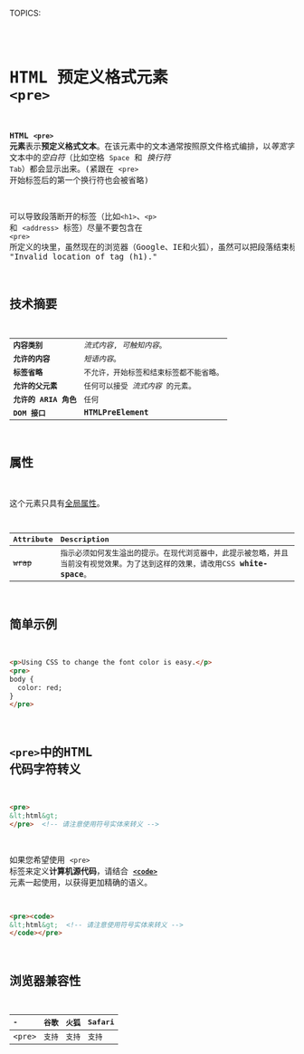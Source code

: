 TOPICS: <pre>

# HTML 预定义格式元素 `<pre>`

**HTML `<pre>` 元素**表示**预定义格式文本**。在该元素中的文本通常按照原文件格式编排，以*等宽字体*的形式展现出来。
文本中的*空白符*（比如空格 `Space` 和 *换行符* `Tab`）都会显示出来。(紧跟在 `<pre>` 开始标签后的第一个换行符也会被省略)

可以导致段落断开的标签（比如`<h1>`、`<p>` 和 `<address>` 标签）尽量不要包含在 `<pre>` 所定义的块里，虽然现在的浏览器（Google、IE和火狐），虽然可以把段落结束标签解释为简单地换行，但是在代码编辑器里会报错 "Invalid location of tag (h1)."

## 技术摘要

|  |  |
| :-- | :-- |
| **内容类别** | *流式内容*, *可触知内容*。|
| **允许的内容** | *短语内容*。 |
| **标签省略** | 不允许，开始标签和结束标签都不能省略。|
| **允许的父元素** | 任何可以接受 *流式内容* 的元素。|
| **允许的 ARIA 角色** | 任何 |
| **DOM 接口** | **`HTMLPreElement`** |

## 属性

这个元素只具有[全局属性](/zh-hans/webfrontend/HTML_Global_Attributes)。

| Attribute | Description |
| :-- | :-- |
| ~~`wrap`~~ | 指示必须如何发生溢出的提示。在现代浏览器中，此提示被忽略，并且当前没有视觉效果。为了达到这样的效果，请改用CSS **`white-space`**。 |

## 简单示例

```html
<p>Using CSS to change the font color is easy.</p>
<pre>
body {
  color: red;
}
</pre>
```

## `<pre>`中的HTML 代码字符转义

```html
<pre>
&lt;html&gt;
</pre>  <!-- 请注意使用符号实体来转义 -->
```

如果您希望使用 `<pre>` 标签来定义**计算机源代码**，请结合 **[`<code>`](/zh-hans/webfrontend/<code>)** 元素一起使用，以获得更加精确的语义。

```html
<pre><code>
&lt;html&gt;  <!-- 请注意使用符号实体来转义 -->
</code></pre>
```

## 浏览器兼容性

| - | 谷歌 | 火狐 | Safari |
| :--- | :--- | :--- | :--- |
| `<pre>` | 支持 | 支持 | 支持 |
